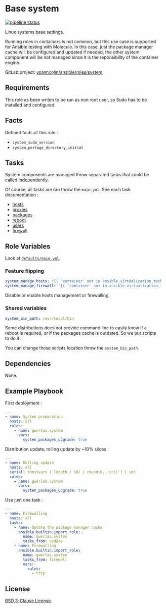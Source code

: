 Base system
===========

[![pipeline status](https://gitlab.com/yoanncolin/ansible/roles/system/badges/main/pipeline.svg)](https://gitlab.com/yoanncolin/ansible/roles/system/-/commits/main)

Linux systems base settings.

Running roles in containers is not common, but this use case is supported for
Ansible testing with Molecule. In this case, just the package manager cache
will be configured and updated if needed, the other system component will be
not managed since it is the reponsibility of the container engine.

GitLab project: [yoanncolin/ansible/roles/system](https://gitlab.com/yoanncolin/ansible/roles/system)

Requirements
------------

This role as been writen to be run as non root user, so Sudo has to be installed and configured.

Facts
-----

Defined facts of this role :

- `system_sudo_version`
- `system_portage_directory_initial`

Tasks
-----

System composents are managed throw separated tasks that could be called independently.

Of course, all tasks are ran throw the `main.yml`. See each task documentation :

* [hosts](docs/hosts.md)
* [proxies](docs/proxies.md)
* [packages](docs/packages.md)
* [reboot](docs/reboot.md)
* [users](docs/users.md)
* [firewall](docs/firewall.md)

Role Variables
--------------

Look at [`defaults/main.yml`](defaults/main.yml).

### Feature flipping

```yaml
system_manage_hosts: "{{ 'container' not in ansible_virtualization_tech_guest }}"
system_manage_firewall: "{{ 'container' not in ansible_virtualization_tech_guest }}"
```

Disable or enable hosts management or firewalling.

### Shared variables

```yaml
system_bin_path: /usr/local/bin
```

Some distributions does not provide command line to easily know if a reboot is
required, or if the packages cache is outdated. So we put scripts to do it.

You can change those scripts location throw the `system_bin_path`.

Dependencies
------------

None.

Example Playbook
----------------

First deployment :

```yaml
---
- name: System preparation
  hosts: all
  roles:
    - name: gwerlas.system
      vars:
        system_packages_upgrade: true
```

Distribution update, rolling update by ~10% slices :

```yaml
---
- name: Rolling update
  hosts: all
  serial: (hostvars | length / 10) | round(0, 'ceil') | int
  roles:
    - name: gwerlas.system
      vars:
        system_packages_upgrade: true
```

Use just one task :

```yaml
---
- name: Firewalling
  hosts: all
  tasks:
    - name: Update the package manager cache
      ansible.builtin.import_role:
        name: gwerlas.system
        tasks_from: update
    - name: Firewalling
      ansible.builtin.import_role:
        name: gwerlas.system
        tasks_from: firewall
        vars:
          rules:
            - http
```

License
-------

[BSD 3-Clause License](LICENSE).
